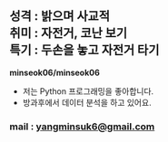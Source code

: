 ## 성격 : 밝으며 사교적<br>취미 : 자전거, 코난 보기<br>특기 : 두손을 놓고 자전거 타기

**minseok06/minseok06**

- 저는 Python 프로그래밍을 좋아합니다.
- 방과후에서 데이터 분석을 하고 있어요.
### mail : yangminsuk6@gmail.com
